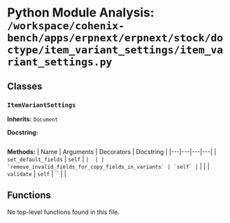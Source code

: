 # Python Module Analysis: `/workspace/cohenix-bench/apps/erpnext/erpnext/stock/doctype/item_variant_settings/item_variant_settings.py`

## Classes

### `ItemVariantSettings`
**Inherits:** `Document`


**Docstring:**
```

```

**Methods:**
| Name | Arguments | Decorators | Docstring |
|---|---|---|---|
| `set_default_fields` | `self` | `` |  |
| `remove_invalid_fields_for_copy_fields_in_variants` | `self` | `` |  |
| `validate` | `self` | `` |  |





## Functions

No top-level functions found in this file.
